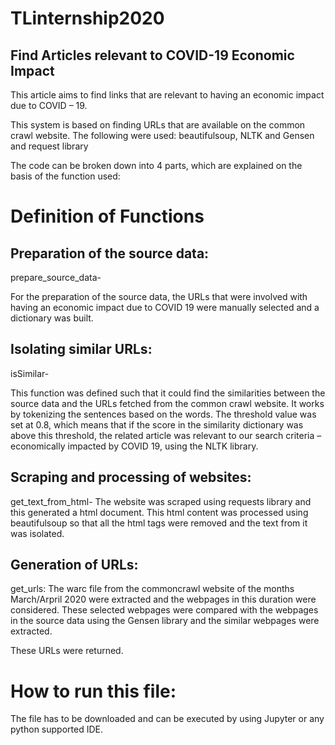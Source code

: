 # TLinternship2020
## Find Articles relevant to COVID-19 Economic Impact

This article aims to find links that are relevant to having an economic impact due to COVID – 19.

This system is based on finding URLs that are available on the common crawl website.
The following were used: beautifulsoup, NLTK and Gensen and request library

The code can be broken down into 4 parts, which are explained on the basis of the function used:

# Definition of Functions

## Preparation of the source data: 
prepare_source_data-

For the preparation of the source data, the URLs that were involved with having an economic impact due to COVID 19 were manually selected and a dictionary was built.

## Isolating similar URLs: 

isSimilar-

This function was defined such that it could find the similarities between the source data and the URLs fetched from the common crawl website.
It works by tokenizing the sentences based on the words.
The threshold value was set at 0.8, which means that if the score in the similarity dictionary was above this threshold, the related article was relevant to our search criteria – economically impacted by COVID 19, using the NLTK library.

## Scraping and processing of websites:

get_text_from_html-
The website was scraped using requests library and this generated a html document. This html content was processed using beautifulsoup so that all the html tags were removed and the text from it was isolated.

## Generation of URLs:

get_urls:
The warc file from the commoncrawl website of the months March/Arpril 2020 were extracted and the webpages in this duration were considered.
These selected webpages were compared with the webpages in the source data using the Gensen library and the similar webpages were extracted.

These URLs were returned. 


# How to run this file:

The file has to be downloaded and can be executed by using Jupyter or any python supported IDE.
